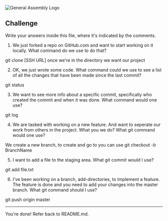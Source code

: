 ![General Assembly Logo](http://i.imgur.com/ke8USTq.png)

## Challenge

Write your answers inside this file, where it's indicated by the comments.

1. We just forked a repo on GitHub.com and want to start working on it locally. What command do we use to do that?

git clone [SSH URL] once we're in the directory we want our project

2. OK, we just wrote some code. What command could we use to see a list of all the changes that have been made since the last commit?

git status

3. We want to see more info about a specific commit, specifically who created the commit and when it was done. What command would one use?

git log

4. We are tasked with working on a new feature. And want to seperate our work from others in the project. What you we do? What git command would one use?

We create a new branch, to create and go to you can use
git checkout -b BranchName

5. I want to add a file to the staging area. What git commit would I use?

git add file.txt

6. I've been working on a branch, add-directories, to implement a feature. The feature is done and you need to add your changes into the master branch. What git command should I use?

git push origin master

<hr>

You're done! Refer back to README.md.
